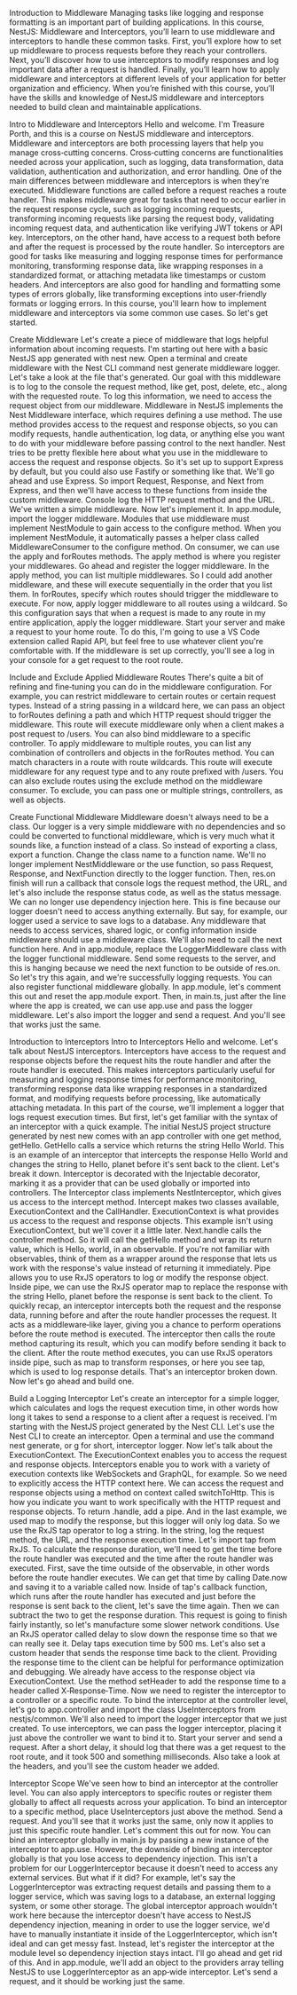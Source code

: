 Introduction to Middleware
Managing tasks like logging and response formatting is an important part of building applications. In this course, NestJS: Middleware and Interceptors, you’ll learn to use middleware and interceptors to handle these common tasks. First, you’ll explore how to set up middleware to process requests before they reach your controllers. Next, you’ll discover how to use interceptors to modify responses and log important data after a request is handled. Finally, you’ll learn how to apply middleware and interceptors at different levels of your application for better organization and efficiency. When you’re finished with this course, you’ll have the skills and knowledge of NestJS middleware and interceptors needed to build clean and maintainable applications.

Intro to Middleware and Interceptors
Hello and welcome. I'm Treasure Porth, and this is a course on NestJS middleware and interceptors. Middleware and interceptors are both processing layers that help you manage cross‑cutting concerns. Cross‑cutting concerns are functionalities needed across your application, such as logging, data transformation, data validation, authentication and authorization, and error handling. One of the main differences between middleware and interceptors is when they're executed. Middleware functions are called before a request reaches a route handler. This makes middleware great for tasks that need to occur earlier in the request response cycle, such as logging incoming requests, transforming incoming requests like parsing the request body, validating incoming request data, and authentication like verifying JWT tokens or API key. Interceptors, on the other hand, have access to a request both before and after the request is processed by the route handler. So interceptors are good for tasks like measuring and logging response times for performance monitoring, transforming response data, like wrapping responses in a standardized format, or attaching metadata like timestamps or custom headers. And interceptors are also good for handling and formatting some types of errors globally, like transforming exceptions into user‑friendly formats or logging errors. In this course, you'll learn how to implement middleware and interceptors via some common use cases. So let's get started.

Create Middleware
Let's create a piece of middleware that logs helpful information about incoming requests. I'm starting out here with a basic NestJS app generated with nest new. Open a terminal and create middleware with the Nest CLI command nest generate middleware logger. Let's take a look at the file that's generated. Our goal with this middleware is to log to the console the request method, like get, post, delete, etc., along with the requested route. To log this information, we need to access the request object from our middleware. Middleware in NestJS implements the Nest Middleware interface, which requires defining a use method. The use method provides access to the request and response objects, so you can modify requests, handle authentication, log data, or anything else you want to do with your middleware before passing control to the next handler. Nest tries to be pretty flexible here about what you use in the middleware to access the request and response objects. So it's set up to support Express by default, but you could also use Fastify or something like that. We'll go ahead and use Express. So import Request, Response, and Next from Express, and then we'll have access to these functions from inside the custom middleware. Console log the HTTP request method and the URL. We've written a simple middleware. Now let's implement it. In app.module, import the logger middleware. Modules that use middleware must implement NestModule to gain access to the configure method. When you implement NestModule, it automatically passes a helper class called MiddlewareConsumer to the configure method. On consumer, we can use the apply and forRoutes methods. The apply method is where you register your middlewares. Go ahead and register the logger middleware. In the apply method, you can list multiple middlewares. So I could add another middleware, and these will execute sequentially in the order that you list them. In forRoutes, specify which routes should trigger the middleware to execute. For now, apply logger middleware to all routes using a wildcard. So this configuration says that when a request is made to any route in my entire application, apply the logger middleware. Start your server and make a request to your home route. To do this, I'm going to use a VS Code extension called Rapid API, but feel free to use whatever client you're comfortable with. If the middleware is set up correctly, you'll see a log in your console for a get request to the root route.

Include and Exclude Applied Middleware Routes
There's quite a bit of refining and fine‑tuning you can do in the middleware configuration. For example, you can restrict middleware to certain routes or certain request types. Instead of a string passing in a wildcard here, we can pass an object to forRoutes defining a path and which HTTP request should trigger the middleware. This route will execute middleware only when a client makes a post request to /users. You can also bind middleware to a specific controller. To apply middleware to multiple routes, you can list any combination of controllers and objects in the forRoutes method. You can match characters in a route with route wildcards. This route will execute middleware for any request type and to any route prefixed with /users. You can also exclude routes using the exclude method on the middleware consumer. To exclude, you can pass one or multiple strings, controllers, as well as objects.

Create Functional Middleware
Middleware doesn't always need to be a class. Our logger is a very simple middleware with no dependencies and so could be converted to functional middleware, which is very much what it sounds like, a function instead of a class. So instead of exporting a class, export a function. Change the class name to a function name. We'll no longer implement NestMiddleware or the use function, so pass Request, Response, and NextFunction directly to the logger function. Then, res.on finish will run a callback that console logs the request method, the URL, and let's also include the response status code, as well as the status message. We can no longer use dependency injection here. This is fine because our logger doesn't need to access anything externally. But say, for example, our logger used a service to save logs to a database. Any middleware that needs to access services, shared logic, or config information inside middleware should use a middleware class. We'll also need to call the next function here. And in app.module, replace the LoggerMiddleware class with the logger functional middleware. Send some requests to the server, and this is hanging because we need the next function to be outside of res.on. So let's try this again, and we're successfully logging requests. You can also register functional middleware globally. In app.module, let's comment this out and reset the app.module export. Then, in main.ts, just after the line where the app is created, we can use app.use and pass the logger middleware. Let's also import the logger and send a request. And you'll see that works just the same.

Introduction to Interceptors
Intro to Interceptors
Hello and welcome. Let's talk about NestJS interceptors. Interceptors have access to the request and response objects before the request hits the route handler and after the route handler is executed. This makes interceptors particularly useful for measuring and logging response times for performance monitoring, transforming response data like wrapping responses in a standardized format, and modifying requests before processing, like automatically attaching metadata. In this part of the course, we'll implement a logger that logs request execution times. But first, let's get familiar with the syntax of an interceptor with a quick example. The initial NestJS project structure generated by nest new comes with an app controller with one get method, getHello. GetHello calls a service which returns the string Hello World. This is an example of an interceptor that intercepts the response Hello World and changes the string to Hello, planet before it's sent back to the client. Let's break it down. Interceptor is decorated with the Injectable decorator, marking it as a provider that can be used globally or imported into controllers. The Interceptor class implements NestInterceptor, which gives us access to the intercept method. Intercept makes two classes available, ExecutionContext and the CallHandler. ExecutionContext is what provides us access to the request and response objects. This example isn't using ExecutionContext, but we'll cover it a little later. Next.handle calls the controller method. So it will call the getHello method and wrap its return value, which is Hello, world, in an observable. If you're not familiar with observables, think of them as a wrapper around the response that lets us work with the response's value instead of returning it immediately. Pipe allows you to use RxJS operators to log or modify the response object. Inside pipe, we can use the RxJS operator map to replace the response with the string Hello, planet before the response is sent back to the client. To quickly recap, an interceptor intercepts both the request and the response data, running before and after the route handler processes the request. It acts as a middleware‑like layer, giving you a chance to perform operations before the route method is executed. The interceptor then calls the route method capturing its result, which you can modify before sending it back to the client. After the route method executes, you can use RxJS operators inside pipe, such as map to transform responses, or here you see tap, which is used to log response details. That's an interceptor broken down. Now let's go ahead and build one.

Build a Logging Interceptor
Let's create an interceptor for a simple logger, which calculates and logs the request execution time, in other words how long it takes to send a response to a client after a request is received. I'm starting with the NestJS project generated by the Nest CLI. Let's use the Nest CLI to create an interceptor. Open a terminal and use the command nest generate, or g for short, interceptor logger. Now let's talk about the ExecutionContext. The ExecutionContext enables you to access the request and response objects. Interceptors enable you to work with a variety of execution contexts like WebSockets and GraphQL, for example. So we need to explicitly access the HTTP context here. We can access the request and response objects using a method on context called switchToHttp. This is how you indicate you want to work specifically with the HTTP request and response objects. To return .handle, add a pipe. And in the last example, we used map to modify the response, but this logger will only log data. So we use the RxJS tap operator to log a string. In the string, log the request method, the URL, and the response execution time. Let's import tap from RxJS. To calculate the response duration, we'll need to get the time before the route handler was executed and the time after the route handler was executed. First, save the time outside of the observable, in other words before the route handler executes. We can get that time by calling Date.now and saving it to a variable called now. Inside of tap's callback function, which runs after the route handler has executed and just before the response is sent back to the client, let's save the time again. Then we can subtract the two to get the response duration. This request is going to finish fairly instantly, so let's manufacture some slower network conditions. Use an RxJS operator called delay to slow down the response time so that we can really see it. Delay taps execution time by 500 ms. Let's also set a custom header that sends the response time back to the client. Providing the response time to the client can be helpful for performance optimization and debugging. We already have access to the response object via ExecutionContext. Use the method setHeader to add the response time to a header called X‑Response‑Time. Now we need to register the interceptor to a controller or a specific route. To bind the interceptor at the controller level, let's go to app.controller and import the class UseInterceptors from nestjs/common. We'll also need to import the logger interceptor that we just created. To use interceptors, we can pass the logger interceptor, placing it just above the controller we want to bind it to. Start your server and send a request. After a short delay, it should log that there was a get request to the root route, and it took 500 and something milliseconds. Also take a look at the headers, and you'll see the custom header we added.

Interceptor Scope
We've seen how to bind an interceptor at the controller level. You can also apply interceptors to specific routes or register them globally to affect all requests across your application. To bind an interceptor to a specific method, place UseInterceptors just above the method. Send a request. And you'll see that it works just the same, only now it applies to just this specific route handler. Let's comment this out for now. You can bind an interceptor globally in main.js by passing a new instance of the interceptor to app.use. However, the downside of binding an interceptor globally is that you lose access to dependency injection. This isn't a problem for our LoggerInterceptor because it doesn't need to access any external services. But what if it did? For example, let's say the LoggerInterceptor was extracting request details and passing them to a logger service, which was saving logs to a database, an external logging system, or some other storage. The global interceptor approach wouldn't work here because the interceptor doesn't have access to NestJS dependency injection, meaning in order to use the logger service, we'd have to manually instantiate it inside of the LoggerInterceptor, which isn't ideal and can get messy fast. Instead, let's register the interceptor at the module level so dependency injection stays intact. I'll go ahead and get rid of this. And in app.module, we'll add an object to the providers array telling NestJS to use LoggerInterceptor as an app‑wide interceptor. Let's send a request, and it should be working just the same.
